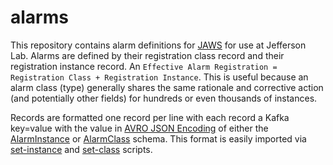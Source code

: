 # alarms
This repository contains alarm definitions for [JAWS](https://github.com/JeffersonLab/jaws) for use at Jefferson Lab.  Alarms are defined by their registration class record and their registration instance record.  An `Effective Alarm Registration = Registration Class + Registration Instance`.  This is useful because an alarm class (type) generally shares the same rationale and corrective action (and potentially other fields) for hundreds or even thousands of instances.


Records are formatted one record per line with each record a Kafka key=value with the value in [AVRO JSON Encoding](https://avro.apache.org/docs/current/spec.html#json_encoding) of either the [AlarmInstance](https://github.com/JeffersonLab/jaws-libp/blob/main/src/jaws_libp/avro/schemas/AlarmInstance.avsc) or [AlarmClass](https://github.com/JeffersonLab/jaws-libp/blob/main/src/jaws_libp/avro/schemas/AlarmClass.avsc) schema.  This format is easily imported via [set-instance](https://jeffersonlab.github.io/jaws/4.5.2/_autosummary/jaws_scripts.client.set_instance.html#module-jaws_scripts.client.set_instance) and [set-class](https://jeffersonlab.github.io/jaws/4.5.2/_autosummary/jaws_scripts.client.set_class.html) scripts.
